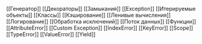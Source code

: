 [[Генератор]]
[[Декораторы]]
[[Замыкания]]
[[Exception]]
[[Итерируемые объекты]]
[[Классы]]
[[Кэширование]]
[[Ленивые вычисления]]
[[Логирование]]
[[Обработка исключений]]
[[Поток данных]]
[[Функции]]
[[AttributeError]]
[[Custom Exception]]
[[IndexError]]
[[KeyError]]
[[Scope]]
[[TypeError]]
[[ValueError]]
[[Yield]]